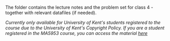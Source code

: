 The folder contains the lecture notes and the problem set for class 4 - together with relevant datafiles (if needed).

*Currently only available for University of Kent's students registered to the course due to the University of Kent's Copyright Policy. If you are a student registered in the MA5953 course, you can access the material [here]()*
